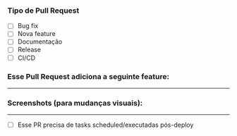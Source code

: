 ### Tipo de Pull Request

- [ ] Bug fix
- [ ] Nova feature
- [ ] Documentação
- [ ] Release
- [ ] CI/CD

### Esse Pull Request adiciona a seguinte feature:

---

### Screenshots (para mudanças visuais):

---

- [ ] Esse PR precisa de tasks scheduled/executadas pós-deploy
